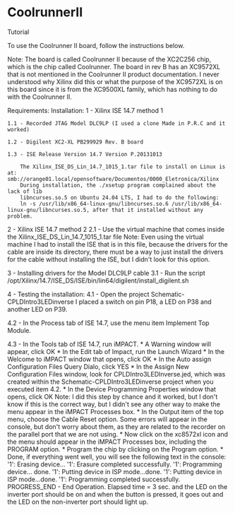 # CoolrunnerII
Tutorial

To use the Coolrunner II board, follow the instructions below.

Note: The board is called Coolrunner II because of the XC2C256 chip, which is the chip called Coolrunner. The board in rev B has an XC9572XL that is not mentioned in the Coolrunner II product documentation. I never understood why Xilinx did this or what the purpose of the XC9572XL is on this board since it is from the XC9500XL family, which has nothing to do with the Coolrunner II.

Requirements:
Installation:
1 - Xilinx ISE 14.7 method 1

    1.1 - Recorded JTAG Model DLC9LP (I used a clone Made in P.R.C and it worked)
    
    1.2 - Digilent XC2-XL PB299929 Rev. B board
    
    1.3 - ISE Release Version 14.7 Version P.20131013
    
        The Xilinx_ISE_DS_Lin_14.7_1015_1.tar file to install on Linux is at: smb://orange01.local/opensoftware/Documentos/0000_Eletronica/Xilinx
        During installation, the ./xsetup program complained about the lack of lib
        libncurses.so.5 on Ubuntu 24.04 LTS, I had to do the following:
        ln -s /usr/lib/x86_64-linux-gnu/libncurses.so.6 /usr/lib/x86_64-linux-gnu/libncurses.so.5, after that it installed without any problem.

2 - Xilinx ISE 14.7 method 2
    2.1 - Use the virtual machine that comes inside the Xilinx_ISE_DS_Lin_14.7_1015_1.tar file
    Note: Even using the virtual machine I had to install the ISE that is in this file, because the drivers for the cable are inside its directory, there must be a way to just install the drivers for the cable without installing the ISE, but I didn't look for this option.

3 - Installing drivers for the Model DLC9LP cable
    3.1 - Run the script /opt/Xilinx/14.7/ISE_DS/ISE/bin/lin64/digilent/install_digilent.sh

4 - Testing the installation:
    4.1 - Open the project Schematic-CPLDIntro3LEDinverse
          I placed a switch on pin P18, a LED on P38 and another LED on P39.

4.2 - In the Process tab of ISE 14.7, use the menu item Implement Top Module.

4.3 - In the Tools tab of ISE 14.7, run iMPACT.
    * A Warning window will appear, click OK
    * In the Edit tab of Impact, run the Launch Wizard
    * In the Welcome to iMPACT window that opens, click OK
    * In the Auto assign Configuration Files Query Dialo, click YES
    * In the Assign New Configuration Files window, look for CPLDIntro3LEDInverse.jed, which was created within the Schematic-CPLDIntro3LEDinverse project when you executed item 4.2.
    * In the Device Programming Properties window that opens, click OK
        Note: I did this step by chance and it worked, but I don't know if this is the correct way, but I didn't see any other way to make the menu appear in the iMPACT Processes box.
    * In the Output item of the top menu, choose the Cable Reset option. Some errors will appear in the console, but don't worry about them, as they are related to the recorder on the parallel port that we are not using. * Now click on the xc8572xl icon and the menu should appear in the iMPACT Processes box, including the PROGRAM option.
    * Program the chip by clicking on the Program option.
    * Done, if everything went well, you will see the following text in the console:
        '1': Erasing device...
        '1': Erasure completed successfully.
        '1': Programming device...
        done.
        '1': Putting device in ISP mode...done.
        '1': Putting device in ISP mode...done.
        '1': Programming completed successfully.
        PROGRESS_END - End Operation.
        Elapsed time = 3 sec.
    and the LED on the inverter port should be on and when the button is pressed, it goes out and the LED on the non-inverter port should light up.
